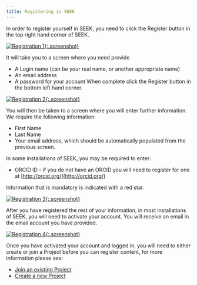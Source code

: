 ```yaml
---
title: Registering in SEEK
---
```


In order to register yourself in SEEK, you need to click the Register button in the top right hand corner of SEEK.

[![Registration 1](/images/user-guide/register_1.png){:.screenshot}](/images/user-guide/register_1.png)

It will take you to a screen where you need provide

* A Login name (can be your real name, or another appropriate name)
* An email address
* A password for your account
When complete click the Register button in the bottom left hand corner.

[![Registration 2](/images/user-guide/register_2.png){:.screenshot}](/images/user-guide/register_2.png)

<a name="new-profile"></a>
You will then be taken to a screen where you will enter further information. We require the following information:

* First Name
* Last Name
* Your email address, which should be automatically populated from the previous screen.

In some installations of SEEK, you may be required to enter:

* ORCID ID - if you do not have an ORCID you will need to register for one at [http://orcid.org/](http://orcid.org/)

Information that is mandatory is indicated with a red star.

[![Registration 3](/images/user-guide/register_3.png){:.screenshot}](/images/user-guide/register_3.png)

After you have registered the rest of your information, in most installations of SEEK, you will need to activate your account. You will receive an email in the email account you have provided.

[![Registration 4](/images/user-guide/register_4.png){:.screenshot}](/images/user-guide/register_4.png)

Once you have activated your account and logged in, you will need to either create or join a Project before you can register content, for more information please see:

  * [Join an existing Project](join-a-project)
  * [Create a new Project](create-a-project)
